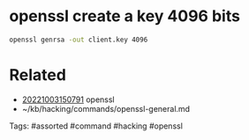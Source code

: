 # openssl create a key 4096 bits
```bash
openssl genrsa -out client.key 4096
```

# Related
- [20221003150791](/zet/20221003150791/README.md) openssl
- ~/kb/hacking/commands/openssl-general.md

Tags:
    #assorted #command #hacking #openssl
